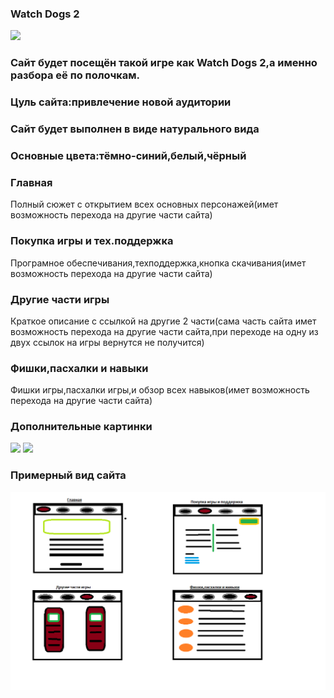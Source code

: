 ### Watch Dogs 2

<img src ="https://i.ytimg.com/vi/9iEkRERbDnc/maxresdefault.jpg">

### Сайт будет посещён такой игре как Watch Dogs 2,а именно разбора её по полочкам.

### Цуль сайта:привлечение новой аудитории

### Сайт будет выполнен в виде натурального вида

### Основные цвета:тёмно-синий,белый,чёрный

### Главная
Полный сюжет с открытием всех основных персонажей(имет возможность перехода на другие части сайта)

### Покупка игры и тех.поддержка
Програмное обеспечивания,техподдержка,кнопка скачивания(имет возможность перехода на другие части сайта)

### Другие части игры
Краткое описание с ссылкой на другие 2 части(сама часть сайта имет возможность перехода на другие части сайта,при переходе на одну из двух ссылок на игры вернутся не получится)

### Фишки,пасхалки и навыки
Фишки игры,пасхалки игры,и обзор всех навыков(имет возможность перехода на другие части сайта)

### Дополнительные картинки
<img src = "https://i.playground.ru/p/80Kh6a1hf_mFOwCXeVt4WQ.jpeg">

<img src = "https://im0-tub-ru.yandex.net/i?id=8eef8f4b970173dce0fe414062c0cddb&n=13">

### Примерный вид сайта
<img src = "354.png">
